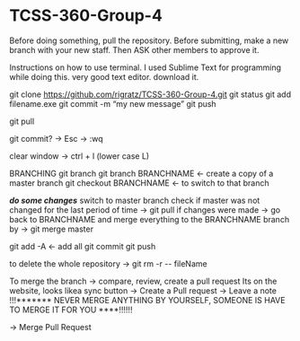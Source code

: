 # TCSS-360-Group-4
Before doing something, pull the repository.
Before submitting, make a new branch with your new staff.
Then ASK other members to approve it.

Instructions on how to use terminal.
I used Sublime Text for programming while doing this. very good text editor. download it.

git clone https://github.com/rigratz/TCSS-360-Group-4.git
git status
git add filename.exe
git commit -m “my new message”
git push


git pull

git commit? -> Esc -> :wq

clear window -> ctrl + l (lower case L)


BRANCHING
git branch
git branch BRANCHNAME <- create a copy of a master branch
git checkout BRANCHNAME <- to switch to that branch

***do some changes***
switch to master branch
check if master was not changed for the last period of time
-> git pull 
if changes were made -> go back to BRANCHNAME and merge everything to the BRANCHNAME branch by -> git merge master

git add -A <- add all
git commit
git push


to delete the whole repository -> git rm -r -- fileName

To merge the branch -> compare, review, create a pull request
Its on the website, looks likea sync button
-> Create a Pull request
-> Leave a note
!!!******* NEVER MERGE ANYTHING BY YOURSELF, SOMEONE IS HAVE TO MERGE IT FOR YOU ****!!!!!!

-> Merge Pull Request
